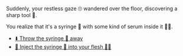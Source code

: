 Suddenly, your restless gaze 🙄 wandered over the floor, discovering a sharp tool 💉.

You realize that it's a syringe 💉 with some kind of serum inside it 💉🥃.

- [⬇️ Throw the syringe 💉 away](../WIP.md)
- [💉 Inject the syringe 💉 into your flesh 💪🏻](3-CA.md)